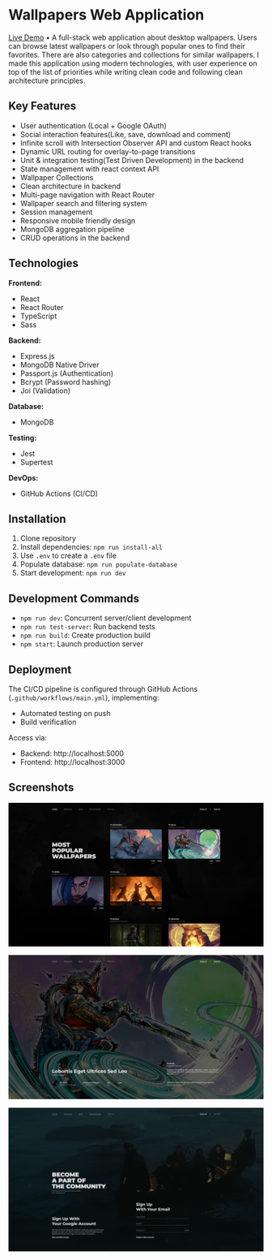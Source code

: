 # Wallpapers Web Application

[Live Demo](https://wallpapers-web-application.onrender.com) • A full-stack web application about desktop wallpapers. Users can browse latest wallpapers or look through popular ones to find their favorites. There are also categories and collections for similar wallpapers. I made this application using modern technologies, with user experience on top of the list of priorities while writing clean code and following clean architecture principles.

## Key Features

- User authentication (Local + Google OAuth)
- Social interaction features(Like, save, download and comment)
- Infinite scroll with Intersection Observer API and custom React hooks
- Dynamic URL routing for overlay-to-page transitions
- Unit & integration testing(Test Driven Development) in the backend
- State management with react context API
- Wallpaper Collections
- Clean architecture in backend
- Multi-page navigation with React Router
- Wallpaper search and filtering system
- Session management
- Responsive mobile friendly design
- MongoDB aggregation pipeline
- CRUD operations in the backend

## Technologies

**Frontend:**

- React
- React Router
- TypeScript
- Sass

**Backend:**

- Express.js
- MongoDB Native Driver
- Passport.js (Authentication)
- Bcrypt (Password hashing)
- Joi (Validation)

**Database:**

- MongoDB

**Testing:**

- Jest
- Supertest

**DevOps:**

- GitHub Actions (CI/CD)

## Installation

1. Clone repository
2. Install dependencies: `npm run install-all`
3. Use `.env` to create a `.env` file
4. Populate database: `npm run populate-database`
5. Start development: `npm run dev`

## Development Commands

- `npm run dev`: Concurrent server/client development
- `npm run test-server`: Run backend tests
- `npm run build`: Create production build
- `npm start`: Launch production server

## Deployment

The CI/CD pipeline is configured through GitHub Actions (`.github/workflows/main.yml`), implementing:

- Automated testing on push
- Build verification

Access via:

- Backend: http://localhost:5000
- Frontend: http://localhost:3000

## Screenshots

![Feature 1 Demo](public/screenshots/1.jpg)

![Feature 1 Demo](public/screenshots/2.jpg)

![Feature 1 Demo](public/screenshots/3.jpg)
